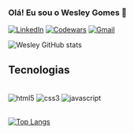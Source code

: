### Olá! Eu sou o Wesley Gomes 👋

[![LinkedIn](https://img.shields.io/badge/LinkedIn-0077B5?style=for-the-badge&logo=linkedin&logoColor=white
)](https://www.linkedin.com/in/wesley-gomes1/)
[![Codewars](https://img.shields.io/badge/Codewars-B1361E?style=for-the-badge&logo=Codewars&logoColor=white
)](https://www.codewars.com/users/wgomesl)
[![Gmail](https://img.shields.io/badge/Gmail-D14836?style=for-the-badge&logo=gmail&logoColor=white
)](https://mail.google.com/mail/u/0/#inbox?compose=CSkGSFfgQfRRdmwkZKSMFzNRjDlqTCJdQQgWLTrPmGkDPfzvBFLMTSSDzMgVBllLqcNBBXghVdqmZzLKSQsMCZqVMPpXshQpjFJxdFDJNcrNNZGMKwhNcbsVxlltHCMqxzKvhNXqpQNgxmSMJTBWRgmkkWqZPVbcXNr)

![Wesley GitHub stats](https://github-readme-stats.vercel.app/api?username=wgomesl&show_icons=true&theme=gruvbox)

## Tecnologias

<div style="display: inline_block"><br/>
 <img align="center" alt="html5" src="https://img.shields.io/badge/HTML5-E34F26?style=for-the-badge&logo=html5&logoColor=white"/>
 <img align="center" alt="css3" src="https://img.shields.io/badge/CSS3-1572B6?style=for-the-badge&logo=css3&logoColor=white"/>
 <img align="center" alt="javascript" src="https://img.shields.io/badge/JavaScript-F7DF1E?style=for-the-badge&logo=javascript&logoColor=black"/>
</div><br/>

[![Top Langs](https://github-readme-stats.vercel.app/api/top-langs/?username=wgomesl&layout=compact)](https://github.com/anuraghazra/github-readme-stats)
